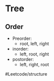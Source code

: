 # Tree
## Order 
* Preorder:
	* root, left, right
* inorder:
	* left, root, right
* postorder:
	* left, right, root

#Leetcode/structure